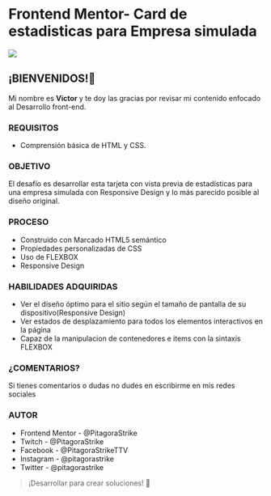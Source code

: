# Frontend Mentor- Card de estadisticas para Empresa simulada

![](https://scontent.fmex33-1.fna.fbcdn.net/v/t39.30808-6/271669333_1226190914537902_3675879884832050765_n.jpg?_nc_cat=110&ccb=1-5&_nc_sid=0debeb&_nc_eui2=AeFZjWN_r4-8LqhWGNyAUD17t2THhIbkc6u3ZMeEhuRzq0Uvk9_kFHs8aijGJ5edOEbmR-AcpDEPeAg9YSRQe1ap&_nc_ohc=uzHqNoQB2esAX9u5x55&_nc_ht=scontent.fmex33-1.fna&oh=00_AT8FiPvQgsoY_JzLXfT17upeABNQ8bsMaHdW9Y2VKCxp4Q&oe=61E2F309)

## ¡BIENVENIDOS!👋
Mi nombre es **Victor** y te doy las gracias por revisar mi contenido enfocado al Desarrollo front-end.

### REQUISITOS
- Comprensión básica de HTML y CSS.

### OBJETIVO
El desafío es desarrollar esta tarjeta con vista previa de estadísticas para una empresa simulada con Responsive Design y lo más parecido posible al diseño original.


### PROCESO
- Construido con Marcado HTML5 semántico
- Propiedades personalizadas de CSS
- Uso de FLEXBOX
- Responsive Design

### HABILIDADES ADQUIRIDAS

- Ver el diseño óptimo para el sitio según el tamaño de pantalla de su dispositivo(Responsive Design)
- Ver estados de desplazamiento para todos los elementos interactivos en la página
- Capaz de la manipulacion de contenedores e items con la sintaxis FLEXBOX

### ¿COMENTARIOS?
Si tienes comentarios o dudas no dudes en escribirme en mis redes sociales

### AUTOR
- Frontend Mentor - @PitagoraStrike
- Twitch - @PitagoraStrike
- Facebook - @PitagoraStrikeTTV
- Instagram - @pitagorastrike
- Twitter - @pitagorastrike

> ¡Desarrollar para crear soluciones! 🚀
